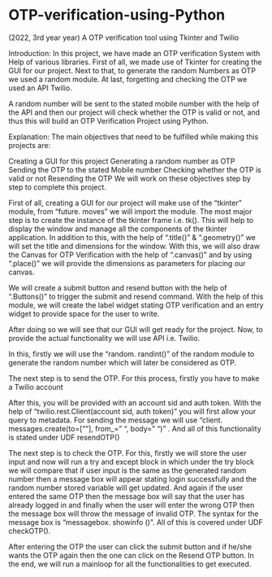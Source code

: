 # OTP-verification-using-Python
(2022, 3rd year year) A OTP verification tool using Tkinter and Twilio

Introduction:
In this project, we have made an OTP verification System with Help of various libraries. First of all, we made use of Tkinter for creating the GUI for our project. Next to that, to generate the random Numbers as OTP we used a random module. At last, forgetting and checking the OTP we used an API Twilio.

A random number will be sent to the stated mobile number with the help of the API and then our project will check whether the OTP is valid or not, and thus this will build an OTP Verification Project using Python.

Explanation:
The main objectives that need to be fulfilled while making this projects are:

Creating a GUI for this project
Generating a random number as OTP
Sending the OTP to the stated Mobile number
Checking whether the OTP is valid or not
Resending the OTP
We will work on these objectives step by step to complete this project.

First of all, creating a GUI for our project will make use of the “tkinter” module, from “future. moves” we will import the module. The most major step is to create the instance of the tkinter frame i.e. tk(). This will help to display the window and manage all the components of the tkinter application. In addition to this, with the help of “.title()” & “.geometry()” we will set the title and dimensions for the window. With this, we will also draw the Canvas for OTP Verification with the help of “.canvas()” and by using “.place()” we will provide the dimensions as parameters for placing our canvas.

We will create a submit button and resend button with the help of “.Buttons()”  to trigger the submit and resend command. With the help of this module, we will create the label widget stating OTP verification and an entry widget to provide space for the user to write.

After doing so we will see that our GUI will get ready for the project. Now, to provide the actual functionality we will use API i.e. Twilio.

In this, firstly we will use the “random. randint()” of the random module to generate the random number which will later be considered as OTP.

The next step is to send the OTP. For this process, firstly you have to make a Twilio account

After this, you will be provided with an account sid and auth token. With the help of “twilio.rest.Client(account sid, auth token)” you will first allow your query to metadata. For sending the message we will use “client. messages.create(to=[“”], from_=” “, body=” “)” . And all of this functionality is stated under UDF resendOTP()

The next step is to check the OTP. For this, firstly we will store the user input and now will run a try and except block in which under the try block we will compare that if user input is the same as the generated random number then a message box will appear stating login successfully and the random number stored variable will get updated. And again if the user entered the same OTP then the message box will say that the user has already logged in and finally when the user will enter the wrong OTP then the message box will throw the message of invalid OTP. The syntax for the message box is “messagebox. showinfo ()”. All of this is covered under UDF checkOTP().

After entering the OTP the user can click the submit button and if he/she wants the OTP again then the one can click on the Resend OTP button. In the end, we will run a mainloop for all the functionalities to get executed.
